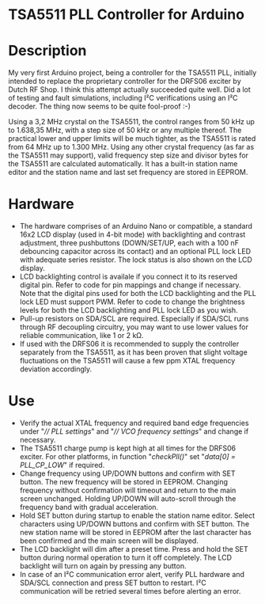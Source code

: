 # TSA5511 PLL Controller for Arduino

# Description
My very first Arduino project, being a controller for the TSA5511 PLL, initially intended to replace the proprietary controller for the DRFS06 exciter by Dutch RF Shop.
I think this attempt actually succeeded quite well. Did a lot of testing and fault simulations, including I²C verifications using an I²C decoder. The thing now seems to be quite fool-proof :-)

Using a 3,2 MHz crystal on the TSA5511, the control ranges from 50 kHz up to 1.638,35 MHz, with a step size of 50 kHz or any multiple thereof.
The practical lower and upper limits will be much tighter, as the TSA5511 is rated from 64 MHz up to 1.300 MHz.
Using any other crystal frequency (as far as the TSA5511 may support), valid frequency step size and divisor bytes for the TSA5511 are calculated automatically.
It has a built-in station name editor and the station name and last set frequency are stored in EEPROM.

# Hardware
- The hardware comprises of an Arduino Nano or compatible, a standard 16x2 LCD display (used in 4-bit mode) with backlighting and contrast adjustment, three pushbuttons (DOWN/SET/UP, each with a 100 nF debouncing capacitor across its contact) and an optional PLL lock LED with adequate series resistor. The lock status is also shown on the LCD display.
- LCD backlighting control is availale if you connect it to its reserved digital pin. Refer to code for pin mappings and change if necessary. Note that the digital pins used for both the LCD backlighting and the PLL lock LED must support PWM. Refer to code to change the brightness levels for both the LCD backlighting and PLL lock LED as you wish.
- Pull-up resistors on SDA/SCL are required. Especially if SDA/SCL runs through RF decoupling circuitry, you may want to use lower values for reliable communication, like 1 or 2 kΩ.
- If used with the DRFS06 it is recommended to supply the controller separately from the TSA5511, as it has been proven that slight voltage fluctuations on the TSA5511 will cause a few ppm XTAL frequency deviation accordingly.

# Use
- Verify the actual XTAL frequency and required band edge frequencies under "_// PLL settings_" and "_// VCO frequency settings_" and change if necessary.
- The TSA5511 charge pump is kept high at all times for the DRFS06 exciter. For other platforms, in function "_checkPll()_" set "_data[0] = PLL_CP_LOW_" if required.
- Change frequency using UP/DOWN buttons and confirm with SET button. The new frequency will be stored in EEPROM. Changing frequency without confirmation will timeout and return to the main screen unchanged. Holding UP/DOWN will auto-scroll through the frequency band with gradual acceleration. 
- Hold SET button during startup to enable the station name editor. Select characters using UP/DOWN buttons and confirm with SET button. The new station name will be stored in EEPROM after the last character has been confirmed and the main screen will be displayed.
- The LCD backlight will dim after a preset time. Press and hold the SET button during normal operation to turn it off completely. The LCD backlight will turn on again by pressing any button.
- In case of an I²C communication error alert, verify PLL hardware and SDA/SCL connection and press SET button to restart. I²C communication will be retried several times before alerting an error.
